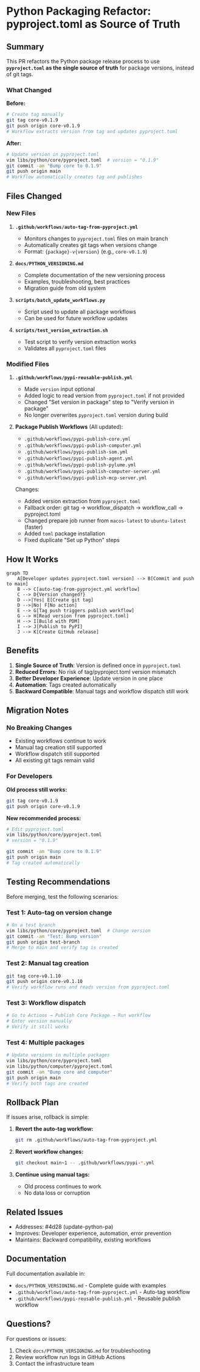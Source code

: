 # Python Packaging Refactor: pyproject.toml as Source of Truth

## Summary

This PR refactors the Python package release process to use **`pyproject.toml` as the single source of truth** for package versions, instead of git tags.

### What Changed

**Before:**
```bash
# Create tag manually
git tag core-v0.1.9
git push origin core-v0.1.9
# Workflow extracts version from tag and updates pyproject.toml
```

**After:**
```bash
# Update version in pyproject.toml
vim libs/python/core/pyproject.toml  # version = "0.1.9"
git commit -am "Bump core to 0.1.9"
git push origin main
# Workflow automatically creates tag and publishes
```

## Files Changed

### New Files

1. **`.github/workflows/auto-tag-from-pyproject.yml`**
   - Monitors changes to `pyproject.toml` files on main branch
   - Automatically creates git tags when versions change
   - Format: `{package}-v{version}` (e.g., `core-v0.1.9`)

2. **`docs/PYTHON_VERSIONING.md`**
   - Complete documentation of the new versioning process
   - Examples, troubleshooting, best practices
   - Migration guide from old system

3. **`scripts/batch_update_workflows.py`**
   - Script used to update all package workflows
   - Can be used for future workflow updates

4. **`scripts/test_version_extraction.sh`**
   - Test script to verify version extraction works
   - Validates all `pyproject.toml` files

### Modified Files

1. **`.github/workflows/pypi-reusable-publish.yml`**
   - Made `version` input optional
   - Added logic to read version from `pyproject.toml` if not provided
   - Changed "Set version in package" step to "Verify version in package"
   - No longer overwrites `pyproject.toml` version during build

2. **Package Publish Workflows** (All updated):
   - `.github/workflows/pypi-publish-core.yml`
   - `.github/workflows/pypi-publish-computer.yml`
   - `.github/workflows/pypi-publish-som.yml`
   - `.github/workflows/pypi-publish-agent.yml`
   - `.github/workflows/pypi-publish-pylume.yml`
   - `.github/workflows/pypi-publish-computer-server.yml`
   - `.github/workflows/pypi-publish-mcp-server.yml`

   Changes:
   - Added version extraction from `pyproject.toml`
   - Fallback order: git tag → workflow_dispatch → workflow_call → pyproject.toml
   - Changed prepare job runner from `macos-latest` to `ubuntu-latest` (faster)
   - Added `toml` package installation
   - Fixed duplicate "Set up Python" steps

## How It Works

```mermaid
graph TD
    A[Developer updates pyproject.toml version] --> B[Commit and push to main]
    B --> C[auto-tag-from-pyproject.yml workflow]
    C --> D{Version changed?}
    D -->|Yes| E[Create git tag]
    D -->|No| F[No action]
    E --> G[Tag push triggers publish workflow]
    G --> H[Read version from pyproject.toml]
    H --> I[Build with PDM]
    I --> J[Publish to PyPI]
    J --> K[Create GitHub release]
```

## Benefits

1. **Single Source of Truth**: Version is defined once in `pyproject.toml`
2. **Reduced Errors**: No risk of tag/pyproject.toml version mismatch
3. **Better Developer Experience**: Update version in one place
4. **Automation**: Tags created automatically
5. **Backward Compatible**: Manual tags and workflow dispatch still work

## Migration Notes

### No Breaking Changes

- Existing workflows continue to work
- Manual tag creation still supported
- Workflow dispatch still supported
- All existing git tags remain valid

### For Developers

**Old process still works:**
```bash
git tag core-v0.1.9
git push origin core-v0.1.9
```

**New recommended process:**
```bash
# Edit pyproject.toml
vim libs/python/core/pyproject.toml
# version = "0.1.9"

git commit -am "Bump core to 0.1.9"
git push origin main
# Tag created automatically
```

## Testing Recommendations

Before merging, test the following scenarios:

### Test 1: Auto-tag on version change
```bash
# On a test branch
vim libs/python/core/pyproject.toml  # Change version
git commit -am "Test: Bump version"
git push origin test-branch
# Merge to main and verify tag is created
```

### Test 2: Manual tag creation
```bash
git tag core-v0.1.10
git push origin core-v0.1.10
# Verify workflow runs and reads version from pyproject.toml
```

### Test 3: Workflow dispatch
```bash
# Go to Actions → Publish Core Package → Run workflow
# Enter version manually
# Verify it still works
```

### Test 4: Multiple packages
```bash
# Update versions in multiple packages
vim libs/python/core/pyproject.toml
vim libs/python/computer/pyproject.toml
git commit -am "Bump core and computer"
git push origin main
# Verify both tags are created
```

## Rollback Plan

If issues arise, rollback is simple:

1. **Revert the auto-tag workflow:**
   ```bash
   git rm .github/workflows/auto-tag-from-pyproject.yml
   ```

2. **Revert workflow changes:**
   ```bash
   git checkout main~1 -- .github/workflows/pypi-*.yml
   ```

3. **Continue using manual tags:**
   - Old process continues to work
   - No data loss or corruption

## Related Issues

- Addresses: #4d28 (update-python-pa)
- Improves: Developer experience, automation, error prevention
- Maintains: Backward compatibility, existing workflows

## Documentation

Full documentation available in:
- `docs/PYTHON_VERSIONING.md` - Complete guide with examples
- `.github/workflows/auto-tag-from-pyproject.yml` - Auto-tag workflow
- `.github/workflows/pypi-reusable-publish.yml` - Reusable publish workflow

## Questions?

For questions or issues:
1. Check `docs/PYTHON_VERSIONING.md` for troubleshooting
2. Review workflow run logs in GitHub Actions
3. Contact the infrastructure team
